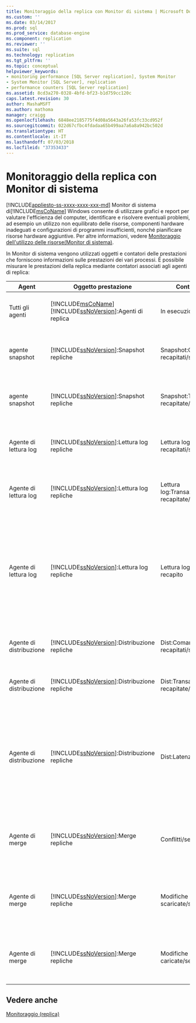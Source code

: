 ```yaml
---
title: Monitoraggio della replica con Monitor di sistema | Microsoft Docs
ms.custom: ''
ms.date: 03/14/2017
ms.prod: sql
ms.prod_service: database-engine
ms.component: replication
ms.reviewer: ''
ms.suite: sql
ms.technology: replication
ms.tgt_pltfrm: ''
ms.topic: conceptual
helpviewer_keywords:
- monitoring performance [SQL Server replication], System Monitor
- System Monitor [SQL Server], replication
- performance counters [SQL Server replication]
ms.assetid: 8cd3a270-0328-4bfd-bf23-b1d759cc120c
caps.latest.revision: 30
author: MashaMSFT
ms.author: mathoma
manager: craigg
ms.openlocfilehash: 6848ee2185775f4d08a5643a26fa53fc33cd952f
ms.sourcegitcommit: 022d67cfbc4fdadaa65b499aa7a6a8a942bc502d
ms.translationtype: HT
ms.contentlocale: it-IT
ms.lasthandoff: 07/03/2018
ms.locfileid: "37353433"
---
```

# <a name="monitoring-replication-with-system-monitor"></a>Monitoraggio della replica con Monitor di sistema
[!INCLUDE[appliesto-ss-xxxx-xxxx-xxx-md](../../../includes/appliesto-ss-xxxx-xxxx-xxx-md.md)]
  Monitor di sistema di[!INCLUDE[msCoName](../../../includes/msconame-md.md)] Windows consente di utilizzare grafici e report per valutare l'efficienza del computer, identificare e risolvere eventuali problemi, ad esempio un utilizzo non equilibrato delle risorse, componenti hardware inadeguati e configurazioni di programmi insufficienti, nonché pianificare risorse hardware aggiuntive. Per altre informazioni, vedere [Monitoraggio dell'utilizzo delle risorse&#40;Monitor di sistema&#41;](../../../relational-databases/performance-monitor/monitor-resource-usage-system-monitor.md).  
  
 In Monitor di sistema vengono utilizzati oggetti e contatori delle prestazioni che forniscono informazioni sulle prestazioni dei vari processi. È possibile misurare le prestazioni della replica mediante contatori associati agli agenti di replica:  
  
|Agent|Oggetto prestazione|Contatore|Descrizione|  
|-----------|------------------------|-------------|-----------------|  
|Tutti gli agenti|[!INCLUDE[msCoName](../../../includes/msconame-md.md)] [!INCLUDE[ssNoVersion](../../../includes/ssnoversion-md.md)]:Agenti di replica|In esecuzione|Numero di agenti di replica correntemente in esecuzione.|  
|agente snapshot|[!INCLUDE[ssNoVersion](../../../includes/ssnoversion-md.md)]:Snapshot repliche|Snapshot:Comandi recapitati/sec|Numero di comandi al secondo recapitati al database di distribuzione.|  
|agente snapshot|[!INCLUDE[ssNoVersion](../../../includes/ssnoversion-md.md)]:Snapshot repliche|Snapshot:Transazioni recapitate/sec|Numero di transazioni al secondo recapitate al database di distribuzione.|  
|Agente di lettura log|[!INCLUDE[ssNoVersion](../../../includes/ssnoversion-md.md)]:Lettura log repliche|Lettura log:Comandi recapitati/sec|Numero di comandi al secondo recapitati al database di distribuzione.|  
|Agente di lettura log|[!INCLUDE[ssNoVersion](../../../includes/ssnoversion-md.md)]:Lettura log repliche|Lettura log:Transazioni recapitate/sec|Numero di transazioni al secondo recapitate al database di distribuzione.|  
|Agente di lettura log|[!INCLUDE[ssNoVersion](../../../includes/ssnoversion-md.md)]:Lettura log repliche|Lettura log:Latenza recapito|L'intervallo di tempo in millisecondi che intercorre tra l'applicazione delle transazioni nel server di pubblicazione e il recapito delle transazioni al server di distribuzione.|  
|Agente di distribuzione|[!INCLUDE[ssNoVersion](../../../includes/ssnoversion-md.md)]:Distribuzione repliche|Dist:Comandi recapitati/sec|Numero di comandi al secondo recapitati al Sottoscrittore.|  
|Agente di distribuzione|[!INCLUDE[ssNoVersion](../../../includes/ssnoversion-md.md)]:Distribuzione repliche|Dist:Transazioni recapitate/sec|Numero di transazioni al secondo recapitate al Sottoscrittore.|  
|Agente di distribuzione|[!INCLUDE[ssNoVersion](../../../includes/ssnoversion-md.md)]:Distribuzione repliche|Dist:Latenza recapito|L'intervallo di tempo in millisecondi che intercorre tra il recapito delle transazioni al server di distribuzione e l'applicazione delle transazioni nel Sottoscrittore.|  
|Agente di merge|[!INCLUDE[ssNoVersion](../../../includes/ssnoversion-md.md)]:Merge repliche|Conflitti/sec|Numero di conflitti al secondo generati durante il processo di replica di tipo merge.|  
|Agente di merge|[!INCLUDE[ssNoVersion](../../../includes/ssnoversion-md.md)]:Merge repliche|Modifiche scaricate/sec|Il numero di righe al secondo replicate dal server di pubblicazione nel Sottoscrittore.|  
|Agente di merge|[!INCLUDE[ssNoVersion](../../../includes/ssnoversion-md.md)]:Merge repliche|Modifiche caricate/sec|Il numero di righe al secondo replicate dal Sottoscrittore nel server di pubblicazione.|  
  
## <a name="see-also"></a>Vedere anche  
 [Monitoraggio &#40;replica&#41;](../../../relational-databases/replication/monitor/monitoring-replication.md)  
  
  
